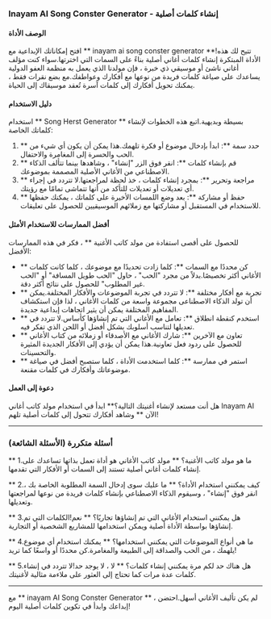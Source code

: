 ### Inayam AI Song Conster Generator - إنشاء كلمات أصلية

#### الوصف الأداة
افتح إمكاناتك الإبداعية مع ** inayam ai song conster generator **!تتيح لك هذه الأداة المبتكرة إنشاء كلمات أغاني أصلية بناءً على السمات التي اخترتها.سواء كنت مؤلف أغاني ناشئ أو موسيقي ذي خبرة ، فإن مولدنا الذي يعمل به منظمة العفو الدولية يساعدك على صياغة كلمات فريدة من نوعها مع أفكارك وعواطفك.مع بضع نقرات فقط ، يمكنك تحويل أفكارك إلى كلمات آسرة تُعقد موسيقاك إلى الحياة.

#### دليل الاستخدام
استخدام ** Song Herst Generator ** بسيطة وبديهية.اتبع هذه الخطوات لإنشاء كلماتك الخاصة:

1. ** حدد سمة **: ابدأ بإدخال موضوع أو فكرة تلهمك.هذا يمكن أن يكون أي شيء من الحب والحسرة إلى المغامرة والاحتفال.
2. ** قم بإنشاء كلمات **: انقر فوق الزر "إنشاء" ، وشاهدها بينما تتألف الذكاء الاصطناعي من الأغاني الأصلية المصممة بموضوعك.
3. ** مراجعة وتحرير **: بمجرد إنشاء كلمات ، خذ لحظة لمراجعتها.لا تتردد في إجراء أي تعديلات أو تعديلات للتأكد من أنها تتماشى تمامًا مع رؤيتك.
4. ** حفظ أو مشاركة **: بعد وضع اللمسات الأخيرة على كلماتك ، يمكنك حفظها للاستخدام في المستقبل أو مشاركتها مع زملائهم الموسيقيين للحصول على تعليقات.

#### أفضل الممارسات للاستخدام الأمثل
للحصول على أقصى استفادة من مولد كاتب الأغنية ** ، فكر في هذه الممارسات الأفضل:

- ** كن محددًا مع السمات **: كلما زادت تحديدًا مع موضوعك ، كلما كانت كلمات الأغاني أكثر تخصيصًا.بدلاً من مجرد "الحب" ، حاول "الحب طويل المسافة" أو "الحب غير المطلوب" للحصول على نتائج أكثر دقة.
- ** تجربة مع أفكار مختلفة **: لا تتردد في تجربة الموضوعات والأفكار المختلفة.يمكن أن تولد الذكاء الاصطناعى مجموعة واسعة من كلمات الأغاني ، لذا فإن استكشاف المفاهيم المختلفة يمكن أن يثير اتجاهات إبداعية جديدة.
- ** استخدم كنقطة انطلاق **: تعامل مع الأغاني التي تم إنشاؤها كأساس.لا تتردد في تعديلها لتناسب أسلوبك بشكل أفضل أو اللحن الذي تفكر فيه.
- ** تعاون مع الآخرين **: شارك الأغاني مع الأصدقاء أو زملائه من كتاب الأغاني للحصول على ردود فعل تعاونية.هذا يمكن أن يؤدي إلى الأفكار الجديدة المثيرة والتحسينات.
- ** استمر في ممارسة **: كلما استخدمت الأداة ، كلما ستصبح أفضل في صياغة موضوعاتك وأفكارك في كلمات مقنعة.

#### دعوة إلى العمل
هل أنت مستعد لإنشاء أغنيتك التالية؟** ابدأ في استخدام مولد كاتب أغاني Inayam AI الآن ** وشاهد أفكارك تتحول إلى كلمات أصلية تلهم!

---

### أسئلة متكررة (الأسئلة الشائعة)

** 1.ما هو مولد كاتب الأغنية؟ **
مولد كاتب الأغاني هو أداة تعمل بذاتها تساعدك على إنشاء كلمات أغاني أصلية تستند إلى السمات أو الأفكار التي تقدمها.

** 2.كيف يمكنني استخدام الأداة؟ **
ما عليك سوى إدخال السمة المطلوبة الخاصة بك ، انقر فوق "إنشاء" ، وسيقوم الذكاء الاصطناعي بإنشاء كلمات فريدة من نوعها لمراجعتها وتعديلها.

** 3.هل يمكنني استخدام الأغاني التي تم إنشاؤها تجاريًا؟ **
نعم!الكلمات التي تم إنشاؤها بواسطة الأداة أصلية ويمكن استخدامها للمشاريع الشخصية أو التجارية.

** 4.ما هي أنواع الموضوعات التي يمكنني استخدامها؟ **
يمكنك استخدام أي موضوع يلهمك ، من الحب والصداقة إلى الطبيعة والمغامرة.كن محددًا أو واسعًا كما تريد!

** 5.هل هناك حد لكم مرة يمكنني إنشاء كلمات؟ **
لا ، لا يوجد حد!لا تتردد في إنشاء كلمات عدة مرات كما تحتاج إلى العثور على ملاءمة مثالية لأغنيتك.

---

مع ** inayam AI Song Conster Generator ** ، لم يكن تأليف الأغاني أسهل.احتضن إبداعك وابدأ في تكوين كلمات أصلية اليوم!